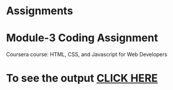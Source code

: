 # Assignments
# Module-3 Coding Assignment

Coursera course: HTML, CSS, and Javascript for Web Developers

# To see the output [CLICK HERE](https://dchoudhary4444.github.io/module3_solution/)
